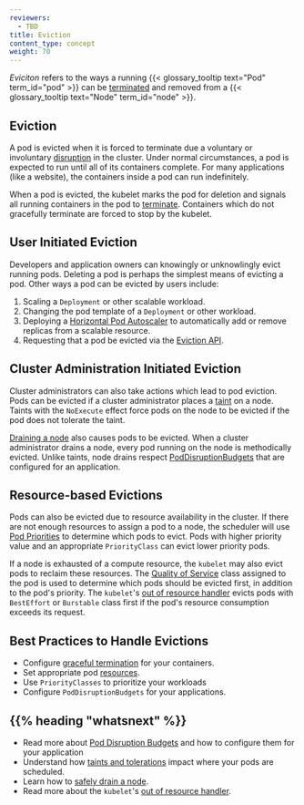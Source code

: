 ```yaml
---
reviewers:
  - TBD
title: Eviction
content_type: concept
weight: 70
---
```


<!-- overview -->

_Eviciton_ refers to the ways a running {{< glossary_tooltip text="Pod" term_id="pod" >}} can be
[terminated](docs/concepts/workloads/pods/pod/#termination-of-pods) and removed from a 
{{< glossary_tooltip text="Node" term_id="node" >}}.

<!-- body -->

## Eviction

A pod is evicted when it is forced to terminate due a voluntary or involuntary
[disruption](docs/concepts/workloads/pods/disruptions/) in the cluster.
Under normal circumstances, a pod is expected to run until all of its containers complete.
For many applications (like a website), the containers inside a pod can run indefinitely.

When a pod is evicted, the kubelet marks the pod for deletion and signals all running containers
in the pod to
[terminate](docs/concepts/workloads/pods/pod/#termination-of-pods).
Containers which do not gracefully terminate are forced to stop by the kubelet.

## User Initiated Eviction

Developers and application owners can knowingly or unknowlingly evict running pods. Deleting a pod
is perhaps the simplest means of evicting a pod. Other ways a pod can be evicted by users include:

1. Scaling a `Deployment` or other scalable workload.
2. Changing the pod template of a `Deployment` or other workload.
3. Deploying a
   [Horizontal Pod Autoscaler](docs/tasks/run-application/horizontal-pod-autoscale/)
   to automatically add or remove replicas from a scalable resource.
4. Requesting that a pod be evicted via the
   [Eviction API](docs/tasks/administer-cluster/safely-drain-node/#the-eviction-api).

## Cluster Administration Initiated Eviction

Cluster administrators can also take actions which lead to pod eviction.
Pods can be evicted if a cluster administrator places a
[taint](docs/concepts/scheduling-eviction/taint-and-toleration/#taint-based-evictions)
on a node. Taints with the `NoExecute` effect force pods on the node to be evicted if the pod does
not tolerate the taint.

[Draining a node](tasks/administer-cluster/safely-drain-node/) also
causes pods to be evicted. When a cluster administrator drains a node, every pod running on the node
is methodically evicted. Unlike taints, node drains respect
[PodDisruptionBudgets](docs/concepts/workloads/pods/disruptions/#how-disruption-budgets-work) 
that are configured for an application.

## Resource-based Evictions

Pods can also be evicted due to resource availability in the cluster.
If there are not enough resources to assign a pod to a node, the scheduler will use
[Pod Priorities](docs/concepts/configuration/pod-priority-preemption/) to
determine which pods to evict. Pods with higher priority value and an appropriate `PriorityClass`
can evict lower priority pods.

If a node is exhausted of a compute resource, the `kubelet` may also evict pods to reclaim these
resources. The
[Quality of Service](docs/tasks/configure-pod-container/quality-service-pod/) 
class assigned to the pod is used to determine which pods should be evicted first, in addition to
the pod's priority. The `kubelet`'s
[out of resource handler](docs/tasks/administer-cluster/out-of-resource/)
evicts pods with `BestEffort` or `Burstable` class first if the pod's resource consumption exceeds
its request.

## Best Practices to Handle Evictions

- Configure
  [graceful termination](docs/concepts/workloads/pods/pod/#termination-of-pods)
  for your containers.
- Set appropriate pod [resources](docs/concepts/configuration/manage-resources-containers/).
- Use `PriorityClasses` to prioritize your workloads
- Configure `PodDisruptionBudgets` for your applications.

## {{% heading "whatsnext" %}}

- Read more about [Pod Disruption Budgets](docs/concepts/workloads/pods/disruptions/) and how to configure them for your application
- Understand how [taints and tolerations](docs/concepts/scheduling-eviction/taint-and-toleration/) impact where your pods are scheduled.
- Learn how to [safely drain a node](docs/tasks/administer-cluster/safely-drain-node/).
- Read more about the `kubelet`'s [out of resource handler](docs/tasks/administer-cluster/out-of-resource/).
